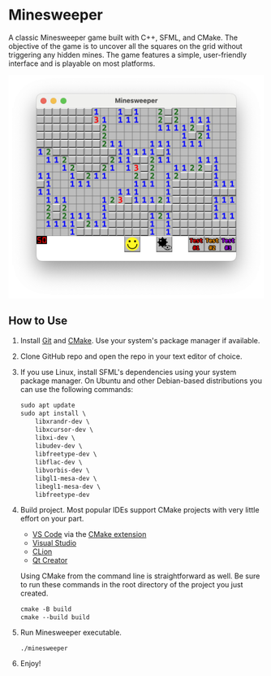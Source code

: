 # Minesweeper

A classic Minesweeper game built with C++, SFML, and CMake. The objective of the game is to uncover all the squares on the grid without triggering any hidden mines. The game features a simple, user-friendly interface and is playable on most platforms.

<img src='images/window.png'/>

## How to Use

1. Install [Git](https://git-scm.com/downloads) and [CMake](https://cmake.org/download/). Use your system's package manager if available.
2. Clone GitHub repo and open the repo in your text editor of choice.
3. If you use Linux, install SFML's dependencies using your system package manager. On Ubuntu and other Debian-based distributions you can use the following commands:
   ```
   sudo apt update
   sudo apt install \
       libxrandr-dev \
       libxcursor-dev \
       libxi-dev \
       libudev-dev \
       libfreetype-dev \
       libflac-dev \
       libvorbis-dev \
       libgl1-mesa-dev \
       libegl1-mesa-dev \
       libfreetype-dev
   ```
4. Build project. Most popular IDEs support CMake projects with very little effort on your part.

   - [VS Code](https://code.visualstudio.com) via the [CMake extension](https://code.visualstudio.com/docs/cpp/cmake-linux)
   - [Visual Studio](https://docs.microsoft.com/en-us/cpp/build/cmake-projects-in-visual-studio?view=msvc-170)
   - [CLion](https://www.jetbrains.com/clion/features/cmake-support.html)
   - [Qt Creator](https://doc.qt.io/qtcreator/creator-project-cmake.html)

   Using CMake from the command line is straightforward as well.
   Be sure to run these commands in the root directory of the project you just created.

   ```
   cmake -B build
   cmake --build build
   ```
5. Run Minesweeper executable.
    ```
    ./minesweeper
    ```
6. Enjoy!